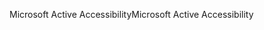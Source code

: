 <span data-ttu-id="613ac-101">Microsoft Active Accessibility</span><span class="sxs-lookup"><span data-stu-id="613ac-101">Microsoft Active Accessibility</span></span>